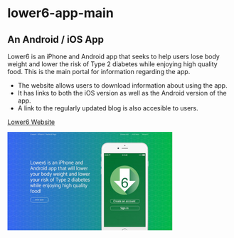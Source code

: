 # lower6-app-main
## An Android / iOS App

Lower6 is an iPhone and Android app that seeks to help users lose body weight and lower the risk of Type 2 diabetes while enjoying high quality food. This is the main portal for information regarding the app.

* The website allows users to download information about using the app.
* It has links to both the iOS version as well as the Android version of the app.
* A link to the regularly updated blog is also accesible to users.

[Lower6 Website](https://lower6app.com/)

![screenshot one](/img/rm-screen.png "Main Lower6 Website") 

